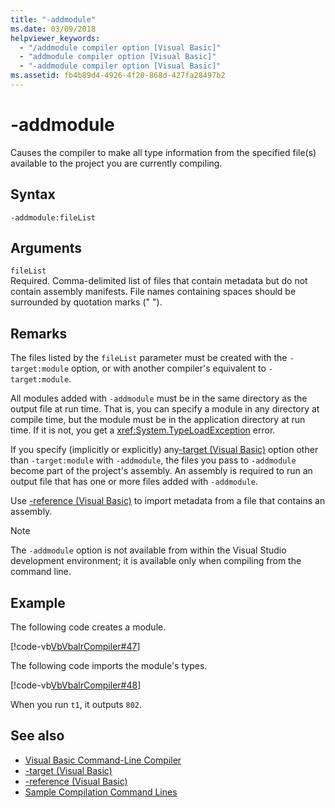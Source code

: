 ```yaml
---
title: "-addmodule"
ms.date: 03/09/2018
helpviewer_keywords: 
  - "/addmodule compiler option [Visual Basic]"
  - "addmodule compiler option [Visual Basic]"
  - "-addmodule compiler option [Visual Basic]"
ms.assetid: fb4b89d4-4926-4f20-868d-427fa28497b2
---
```

# -addmodule
Causes the compiler to make all type information from the specified file(s) available to the project you are currently compiling.  
  
## Syntax  
  
```console  
-addmodule:fileList  
```  
  
## Arguments  
 `fileList`  
 Required. Comma-delimited list of files that contain metadata but do not contain assembly manifests. File names containing spaces should be surrounded by quotation marks (" ").  
  
## Remarks  
 The files listed by the `fileList` parameter must be created with the `-target:module` option, or with another compiler's equivalent to `-target:module`.  
  
 All modules added with `-addmodule` must be in the same directory as the output file at run time. That is, you can specify a module in any directory at compile time, but the module must be in the application directory at run time. If it is not, you get a <xref:System.TypeLoadException> error.  
  
 If you specify (implicitly or explicitly) any[-target (Visual Basic)](target.md) option other than `-target:module` with `-addmodule`, the files you pass to `-addmodule` become part of the project's assembly. An assembly is required to run an output file that has one or more files added with `-addmodule`.  
  
 Use [-reference (Visual Basic)](reference.md) to import metadata from a file that contains an assembly.  
  
> [!NOTE]
> The `-addmodule` option is not available from within the Visual Studio development environment; it is available only when compiling from the command line.  
  
## Example  
 The following code creates a module.  
  
 [!code-vb[VbVbalrCompiler#47](~/samples/snippets/visualbasic/VS_Snippets_VBCSharp/VbVbalrCompiler/VB/OptionStrictOff.vb#47)]  
  
 The following code imports the module's types.  
  
 [!code-vb[VbVbalrCompiler#48](~/samples/snippets/visualbasic/VS_Snippets_VBCSharp/VbVbalrCompiler/VB/OptionStrictOff.vb#48)]  
  
 When you run `t1`, it outputs `802`.  
  
## See also

- [Visual Basic Command-Line Compiler](index.md)
- [-target (Visual Basic)](target.md)
- [-reference (Visual Basic)](reference.md)
- [Sample Compilation Command Lines](sample-compilation-command-lines.md)
